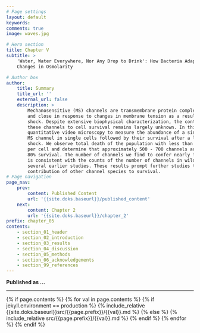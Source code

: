 ```yaml
---
# Page settings
layout: default
keywords:
comments: true
image: waves.jpg

# Hero section
title: Chapter V
subtitle: > 
    'Water, Water Everywhere, Nor Any Drop to Drink': How Bacteria Adapt To
    Changes in Osmolarity

# Author box
author:
    title: Summary
    title_url: ''
    external_url: false
    description: >
        Mechanosensitive (MS) channels are transmembrane protein complexes which open
        and close in response to changes in membrane tension as a result of osmotic
        shock. Despite extensive biophysical characterization, the contribution of
        these channels to cell survival remains largely unknown. In this work, we use
        quantitative video microscopy to measure the abundance of a single species of
        MS channel in single cells followed by their survival after a large osmotic
        shock. We observe total death of the population with less than ~100 channels
        per cell and determine that approximately 500 - 700 channels are needed for
        80% survival. The number of channels we find to confer nearly full survival
        is consistent with the counts of the number of channels in wild type cells in
        several earlier studies. These results prompt further studies to dissect the
        contribution of other channel species to survival.
# Page navigation
page_nav:
    prev:
        content: Published Content
        url: '{{site.doks.baseurl}}/published_content'
    next:
        content: Chapter 2
        url: '{{site.doks.baseurl}}/chapter_2'
prefix: chapter_05
contents:
    - section_01_header
    - section_02_introduction
    - section_03_results
    - section_04_discussion
    - section_05_methods
    - section_06_acknowledgements
    - section_99_references
---
```


**Published as ...**
<hr/>
{% if page.contents %}
{% for val in page.contents %}
{% if jekyll.environment == production %}
{% include_relative {{site.doks.baseurl}}src/{{page.prefix}}/{{val}}.md %}
{% else %}
{% include_relative src/{{page.prefix}}/{{val}}.md %}
{% endif %}
{% endfor %}
{% endif %}
